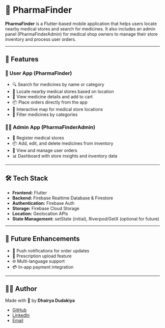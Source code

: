 # 💊 PharmaFinder

**PharmaFinder** is a Flutter-based mobile application that helps users locate nearby medical stores and search for medicines. It also includes an admin panel (PharmaFinderAdmin) for medical shop owners to manage their store inventory and process user orders.

---

## 📱 Features

### 👤 User App (PharmaFinder)
- 🔍 Search for medicines by name or category
- 📍 Locate nearby medical stores based on location
- 🛒 View medicine details and add to cart
- 📦 Place orders directly from the app
- 🧭 Interactive map for medical store locations
- 🧾 Filter medicines by categories

### 🧑‍💼 Admin App (PharmaFinderAdmin)
- 🏪 Register medical stores
- 📦 Add, edit, and delete medicines from inventory
- 📃 View and manage user orders
- 📊 Dashboard with store insights and inventory data

---

## 🛠️ Tech Stack

- **Frontend:** Flutter
- **Backend:** Firebase Realtime Database & Firestore
- **Authentication:** Firebase Auth
- **Storage:** Firebase Cloud Storage
- **Location:** Geolocation APIs
- **State Management:** setState (initial), Riverpod/GetX (optional for future)
  
---

## 🧠 Future Enhancements

- 🔔 Push notifications for order updates
- 📸 Prescription upload feature
- 🌐 Multi-language support
- 💳 In-app payment integration

---

## 🙋‍♂️ Author

Made with 💙 by **Dhairya Dudakiya**

- [GitHub](https://github.com/Dhairya-Dudakiya)
- [LinkedIn](https://www.linkedin.com/in/dhairya-dudakiya)
- [Email](mailto:dhairyadudakiya52056@gmail.com)


